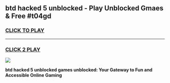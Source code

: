 
## btd hacked 5 unblocked - Play Unblocked Gmaes & Free #t04gd
<h3>
<a href="https://news.freeplayer.one?title=btd_hacked_5_unblocked&ref=24F">CLICK TO PLAY</a></h3>
<hr>

<h3>
<a href="https://news.freeplayer.one?title=btd_hacked_5_unblocked&ref=24F">CLICK 2 PLAY</a>
  
</h3>

<a href="https://news.freeplayer.one?title=btd_hacked_5_unblocked&ref=24F/"><img src="https://clearcache.store/games.png"></a>


**btd hacked 5 unblocked games unblocked: Your Gateway to Fun and Accessible Online Gaming**
